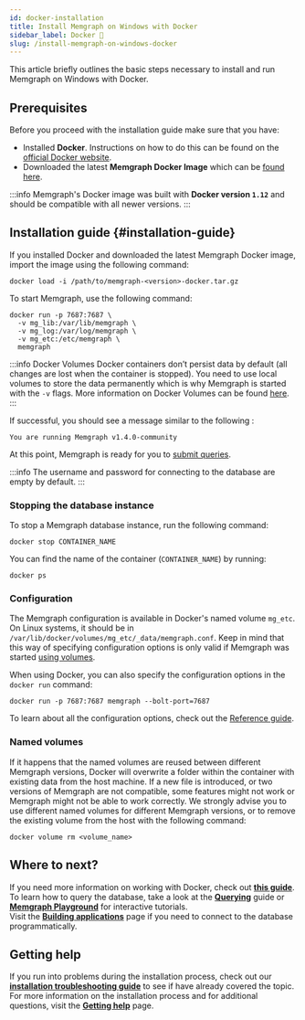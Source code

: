 ```yaml
---
id: docker-installation
title: Install Memgraph on Windows with Docker
sidebar_label: Docker 🐳
slug: /install-memgraph-on-windows-docker
---
```


This article briefly outlines the basic steps necessary to install and run
Memgraph on Windows with Docker.

## Prerequisites

Before you proceed with the installation guide make sure that you have:

- Installed **Docker**. Instructions on how to do this can be found on the
  [official Docker website](https://docs.docker.com/get-docker/).
- Downloaded the latest **Memgraph Docker Image** which can be [found
  here](https://memgraph.com/download/).

:::info 
Memgraph's Docker image was built with **Docker version `1.12`** and
should be compatible with all newer versions.
:::

## Installation guide {#installation-guide}

If you installed Docker and downloaded the latest Memgraph Docker image, import
the image using the following command:

```console
docker load -i /path/to/memgraph-<version>-docker.tar.gz
```

To start Memgraph, use the following command:

```console
docker run -p 7687:7687 \
  -v mg_lib:/var/lib/memgraph \
  -v mg_log:/var/log/memgraph \
  -v mg_etc:/etc/memgraph \
  memgraph
```

:::info Docker Volumes
Docker containers don’t persist data by default (all changes are lost when the
container is stopped). You need to use local volumes to store the data
permanently which is why Memgraph is started with the `-v` flags. More
information on Docker Volumes can be found
[here](https://docs.docker.com/storage/volumes/).
:::

If successful, you should see a message similar to the following :

```console
You are running Memgraph v1.4.0-community
```

At this point, Memgraph is ready for you to [submit
queries](/getting-started/querying/querying.md).

:::info 
The username and password for connecting to the database are empty by default.
:::

### Stopping the database instance

To stop a Memgraph database instance, run the following command:

```console
docker stop CONTAINER_NAME
```

You can find the name of the container (`CONTAINER_NAME`) by running:

```console
docker ps
```

### Configuration

The Memgraph configuration is available in Docker's named volume `mg_etc`. On
Linux systems, it should be in
`/var/lib/docker/volumes/mg_etc/_data/memgraph.conf`. Keep in mind that this way
of specifying configuration options is only valid if Memgraph was started [using
volumes](#installation-guide).

When using Docker, you can also specify the configuration options in the `docker
run` command:

```console
docker run -p 7687:7687 memgraph --bolt-port=7687
```

To learn about
all the configuration options, check out the [Reference
guide](/reference-guide/configuration.md).

### Named volumes

If it happens that the named volumes are reused between different Memgraph
versions, Docker will overwrite a folder within the container with existing data
from the host machine. If a new file is introduced, or two versions of Memgraph
are not compatible, some features might not work or Memgraph might not be able
to work correctly. We strongly advise you to use different named volumes for
different Memgraph versions, or to remove the existing volume from the host with
the following command:

```
docker volume rm <volume_name>
```

## Where to next?

If you need more information on working with Docker, check out **[this
guide](/database-functionalities/work-with-docker.md)**.<br/>
To learn how to query the database, take a look at the
**[Querying](/getting-started/querying/querying.md)** guide or **[Memgraph
Playground](https://playground.memgraph.com/)** for interactive tutorials.<br/>
Visit the **[Building
applications](/getting-started/connecting-applications/connecting-applications.md)**
page if you need to connect to the database programmatically.

## Getting help

If you run into problems during the installation process, check out our
**[installation troubleshooting
guide](/installation/windows/windows-installation-troubleshooting.mdx)** to see if
have already covered the topic. For more information on the installation process
and for additional questions, visit the **[Getting
help](/getting-help/getting-help.md)** page.